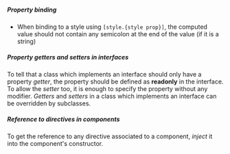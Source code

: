 ##### Property binding
- When binding to a style using ``` [style.{style prop}] ```, the computed value should not contain any semicolon at the end of the value (if it is a string)

##### Property getters and setters in interfaces
To tell that a class which implements an interface should only have a property *getter*, the property should be defined as **readonly** in the interface. To allow the *setter* too, it is enough to specify the property without any modifier. *Getters* and *setters* in a class which implements an interface can be overridden by subclasses.

##### Reference to directives in components
To get the reference to any directive associated to a component, *inject* it into the component's constructor.